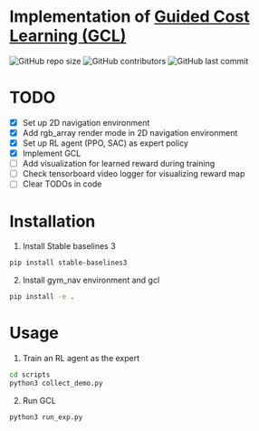 # Implementation of [Guided Cost Learning (GCL)](https://arxiv.org/pdf/1603.00448.pdf)
![GitHub repo size](https://img.shields.io/github/repo-size/yifanwu2828/Inverse-Reinforcement-Learning)
![GitHub contributors](https://img.shields.io/github/contributors/yifanwu2828/Inverse-Reinforcement-Learning)
![GitHub last commit](https://img.shields.io/github/last-commit/yifanwu2828/Inverse-Reinforcement-Learning)
# TODO
- [x] Set up 2D navigation environment
- [x] Add rgb_array render mode in 2D navigation environment
- [x] Set up RL agent (PPO, SAC) as expert policy
- [x] Implement GCL
- [ ] Add visualization for learned reward during training
- [ ] Check tensorboard video logger for visualizing reward map
- [ ] Clear TODOs in code 

# Installation
1. Install Stable baselines 3
```bash
pip install stable-baselines3
```
2. Install gym_nav environment and gcl
```bash
pip install -e .
```

# Usage
1. Train an RL agent as the expert
```bash
cd scripts
python3 collect_demo.py
```
2. Run GCL
```bash
python3 run_exp.py
```
